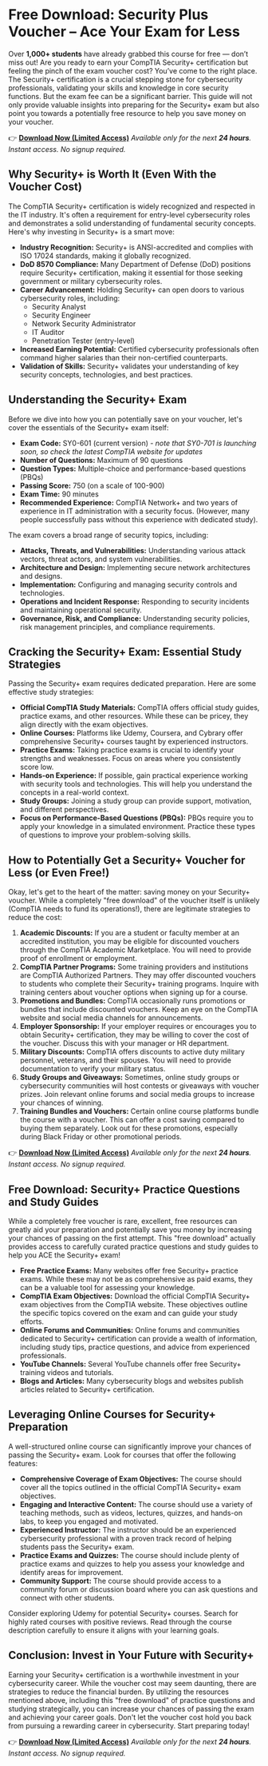# Free Download: Security Plus Voucher – Ace Your Exam for Less

Over **1,000+ students** have already grabbed this course for free — don’t miss out!
Are you ready to earn your CompTIA Security+ certification but feeling the pinch of the exam voucher cost? You’ve come to the right place. The Security+ certification is a crucial stepping stone for cybersecurity professionals, validating your skills and knowledge in core security functions. But the exam fee can be a significant barrier. This guide will not only provide valuable insights into preparing for the Security+ exam but also point you towards a potentially free resource to help you save money on your voucher.

👉 [**Download Now (Limited Access)**](https://udemywork.com/security-plus-voucher)
_Available only for the next **24 hours**. Instant access. No signup required._

## Why Security+ is Worth It (Even With the Voucher Cost)

The CompTIA Security+ certification is widely recognized and respected in the IT industry. It's often a requirement for entry-level cybersecurity roles and demonstrates a solid understanding of fundamental security concepts. Here's why investing in Security+ is a smart move:

*   **Industry Recognition:** Security+ is ANSI-accredited and complies with ISO 17024 standards, making it globally recognized.
*   **DoD 8570 Compliance:** Many Department of Defense (DoD) positions require Security+ certification, making it essential for those seeking government or military cybersecurity roles.
*   **Career Advancement:** Holding Security+ can open doors to various cybersecurity roles, including:
    *   Security Analyst
    *   Security Engineer
    *   Network Security Administrator
    *   IT Auditor
    *   Penetration Tester (entry-level)
*   **Increased Earning Potential:** Certified cybersecurity professionals often command higher salaries than their non-certified counterparts.
*   **Validation of Skills:** Security+ validates your understanding of key security concepts, technologies, and best practices.

## Understanding the Security+ Exam

Before we dive into how you can potentially save on your voucher, let's cover the essentials of the Security+ exam itself:

*   **Exam Code:** SY0-601 (current version) - *note that SY0-701 is launching soon, so check the latest CompTIA website for updates*
*   **Number of Questions:** Maximum of 90 questions
*   **Question Types:** Multiple-choice and performance-based questions (PBQs)
*   **Passing Score:** 750 (on a scale of 100-900)
*   **Exam Time:** 90 minutes
*   **Recommended Experience:** CompTIA Network+ and two years of experience in IT administration with a security focus. (However, many people successfully pass without this experience with dedicated study).

The exam covers a broad range of security topics, including:

*   **Attacks, Threats, and Vulnerabilities:** Understanding various attack vectors, threat actors, and system vulnerabilities.
*   **Architecture and Design:** Implementing secure network architectures and designs.
*   **Implementation:** Configuring and managing security controls and technologies.
*   **Operations and Incident Response:** Responding to security incidents and maintaining operational security.
*   **Governance, Risk, and Compliance:** Understanding security policies, risk management principles, and compliance requirements.

## Cracking the Security+ Exam: Essential Study Strategies

Passing the Security+ exam requires dedicated preparation. Here are some effective study strategies:

*   **Official CompTIA Study Materials:** CompTIA offers official study guides, practice exams, and other resources. While these can be pricey, they align directly with the exam objectives.
*   **Online Courses:** Platforms like Udemy, Coursera, and Cybrary offer comprehensive Security+ courses taught by experienced instructors.
*   **Practice Exams:** Taking practice exams is crucial to identify your strengths and weaknesses. Focus on areas where you consistently score low.
*   **Hands-on Experience:** If possible, gain practical experience working with security tools and technologies. This will help you understand the concepts in a real-world context.
*   **Study Groups:** Joining a study group can provide support, motivation, and different perspectives.
*   **Focus on Performance-Based Questions (PBQs):** PBQs require you to apply your knowledge in a simulated environment. Practice these types of questions to improve your problem-solving skills.

## How to Potentially Get a Security+ Voucher for Less (or Even Free!)

Okay, let's get to the heart of the matter: saving money on your Security+ voucher. While a completely "free download" of the voucher itself is unlikely (CompTIA needs to fund its operations!), there are legitimate strategies to reduce the cost:

1.  **Academic Discounts:** If you are a student or faculty member at an accredited institution, you may be eligible for discounted vouchers through the CompTIA Academic Marketplace. You will need to provide proof of enrollment or employment.
2.  **CompTIA Partner Programs:** Some training providers and institutions are CompTIA Authorized Partners. They may offer discounted vouchers to students who complete their Security+ training programs. Inquire with training centers about voucher options when signing up for a course.
3.  **Promotions and Bundles:** CompTIA occasionally runs promotions or bundles that include discounted vouchers. Keep an eye on the CompTIA website and social media channels for announcements.
4.  **Employer Sponsorship:** If your employer requires or encourages you to obtain Security+ certification, they may be willing to cover the cost of the voucher. Discuss this with your manager or HR department.
5.  **Military Discounts:** CompTIA offers discounts to active duty military personnel, veterans, and their spouses. You will need to provide documentation to verify your military status.
6.  **Study Groups and Giveaways:** Sometimes, online study groups or cybersecurity communities will host contests or giveaways with voucher prizes. Join relevant online forums and social media groups to increase your chances of winning.
7.  **Training Bundles and Vouchers:** Certain online course platforms bundle the course with a voucher. This can offer a cost saving compared to buying them separately. Look out for these promotions, especially during Black Friday or other promotional periods.

👉 [**Download Now (Limited Access)**](https://udemywork.com/security-plus-voucher)
_Available only for the next **24 hours**. Instant access. No signup required._

## Free Download: Security+ Practice Questions and Study Guides

While a completely free voucher is rare, excellent, free resources can greatly aid your preparation and potentially save you money by increasing your chances of passing on the first attempt. This "free download" actually provides access to carefully curated practice questions and study guides to help you ACE the Security+ exam!

*   **Free Practice Exams:** Many websites offer free Security+ practice exams. While these may not be as comprehensive as paid exams, they can be a valuable tool for assessing your knowledge.
*   **CompTIA Exam Objectives:** Download the official CompTIA Security+ exam objectives from the CompTIA website. These objectives outline the specific topics covered on the exam and can guide your study efforts.
*   **Online Forums and Communities:** Online forums and communities dedicated to Security+ certification can provide a wealth of information, including study tips, practice questions, and advice from experienced professionals.
*   **YouTube Channels:** Several YouTube channels offer free Security+ training videos and tutorials.
*   **Blogs and Articles:** Many cybersecurity blogs and websites publish articles related to Security+ certification.

## Leveraging Online Courses for Security+ Preparation

A well-structured online course can significantly improve your chances of passing the Security+ exam. Look for courses that offer the following features:

*   **Comprehensive Coverage of Exam Objectives:** The course should cover all the topics outlined in the official CompTIA Security+ exam objectives.
*   **Engaging and Interactive Content:** The course should use a variety of teaching methods, such as videos, lectures, quizzes, and hands-on labs, to keep you engaged and motivated.
*   **Experienced Instructor:** The instructor should be an experienced cybersecurity professional with a proven track record of helping students pass the Security+ exam.
*   **Practice Exams and Quizzes:** The course should include plenty of practice exams and quizzes to help you assess your knowledge and identify areas for improvement.
*   **Community Support:** The course should provide access to a community forum or discussion board where you can ask questions and connect with other students.

Consider exploring Udemy for potential Security+ courses. Search for highly rated courses with positive reviews. Read through the course description carefully to ensure it aligns with your learning goals.

## Conclusion: Invest in Your Future with Security+

Earning your Security+ certification is a worthwhile investment in your cybersecurity career. While the voucher cost may seem daunting, there are strategies to reduce the financial burden. By utilizing the resources mentioned above, including this "free download" of practice questions and studying strategically, you can increase your chances of passing the exam and achieving your career goals. Don't let the voucher cost hold you back from pursuing a rewarding career in cybersecurity. Start preparing today!

👉 [**Download Now (Limited Access)**](https://udemywork.com/security-plus-voucher)
_Available only for the next **24 hours**. Instant access. No signup required._
